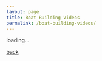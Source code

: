 ```yaml
---
layout: page
title: Boat Building Videos
permalink: /boat-building-videos/
---
```


<div id="boat-building-videos-container"><p>loading…</p></div>
<script src="/js/build-videos.js"></script>

[back](/videos)
